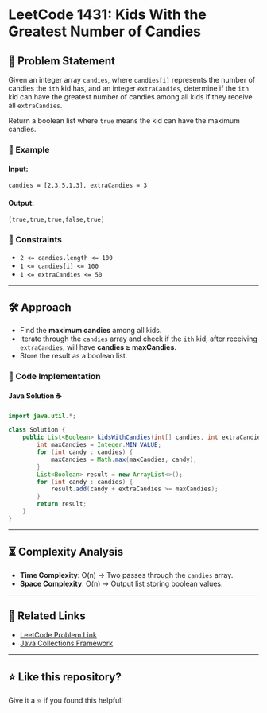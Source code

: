 # LeetCode 1431: Kids With the Greatest Number of Candies

## 🚀 Problem Statement
Given an integer array `candies`, where `candies[i]` represents the number of candies the `ith` kid has, and an integer `extraCandies`, determine if the `ith` kid can have the greatest number of candies among all kids if they receive all `extraCandies`.

Return a boolean list where `true` means the kid can have the maximum candies.
    
### 🔹 Example
#### Input:
```plaintext
candies = [2,3,5,1,3], extraCandies = 3
```
#### Output:
```plaintext
[true,true,true,false,true]
```

### 🔹 Constraints
- `2 <= candies.length <= 100`
- `1 <= candies[i] <= 100`
- `1 <= extraCandies <= 50`

---

## 🛠 Approach
- Find the **maximum candies** among all kids.
- Iterate through the `candies` array and check if the `ith` kid, after receiving `extraCandies`, will have **candies ≥ maxCandies**.
- Store the result as a boolean list.

### 📝 Code Implementation
#### Java Solution ☕
```java
import java.util.*;

class Solution {
    public List<Boolean> kidsWithCandies(int[] candies, int extraCandies) {
        int maxCandies = Integer.MIN_VALUE;
        for (int candy : candies) {
            maxCandies = Math.max(maxCandies, candy);
        }
        List<Boolean> result = new ArrayList<>();
        for (int candy : candies) {
            result.add(candy + extraCandies >= maxCandies);
        }
        return result;
    }
}
```

---

## ⏳ Complexity Analysis
- **Time Complexity**: O(n) → Two passes through the `candies` array.
- **Space Complexity**: O(n) → Output list storing boolean values.

---

## 🔗 Related Links
- [LeetCode Problem Link](https://leetcode.com/problems/kids-with-the-greatest-number-of-candies/)
- [Java Collections Framework](https://docs.oracle.com/javase/8/docs/technotes/guides/collections/index.html)

---

## ⭐ Like this repository?
Give it a ⭐ if you found this helpful!
